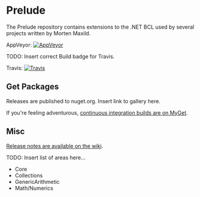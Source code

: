 # Prelude

The Prelude repository contains extensions to the .NET BCL used by several projects written by Morten Maxild.

AppVeyor: [![AppVeyor](https://ci.appveyor.com/api/projects/status/kkcqonha77p6dj2l?svg=true)](https://ci.appveyor.com/project/maxild/prelude)

TODO: Insert correct Build badge for Travis.

Travis:   [![Travis](https://travis-ci.org/aspnet/Common.svg?branch=dev)](https://travis-ci.org/aspnet/Common)

## Get Packages

Releases are published to nuget.org. Insert link to gallery here.

If you're feeling adventurous, [continuous integration builds are on MyGet](https://www.myget.org/gallery/prelude).

## Misc

[Release notes are available on the wiki](https://github.com/maxild/Prelude/wiki/Release-Notes).

TODO: Insert list of areas here...

* Core
* Collections
* GenericArithmetic
* Math/Numerics

